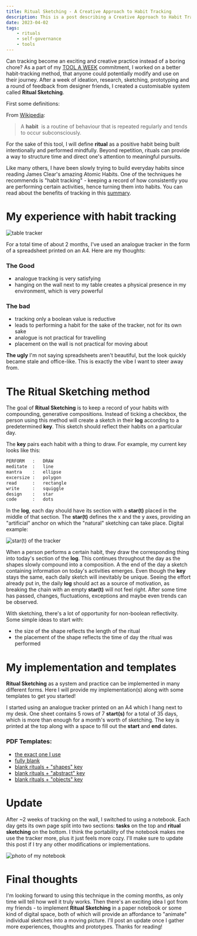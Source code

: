 ```yaml
---
title: Ritual Sketching - A Creative Approach to Habit Tracking
description: This is a post describing a Creative Approach to Habit Tracking.
date: 2023-04-02
tags:
    - rituals
    - self-governance
    - tools
---
```


Can tracking become an exciting and creative practice instead of a boring chore? As a part of my [TOOL A WEEK](https://www.are.na/prompt-club/tool-a-week) commitment, I worked on a better habit-tracking method, that anyone could potentially modify and use on their journey. After a week of ideation, research, sketching, prototyping and a round of feedback from designer friends, I created a customisable system called **Ritual Sketching**.

First some definitions:

From [Wikipedia](https://en.wikipedia.org/wiki/Habit):
> A **habit**  is a routine of behaviour that is repeated regularly and tends to occur subconsciously.

For the sake of this tool, I will define **ritual** as a positive habit being built intentionally and performed mindfully. Beyond repetition, rituals can provide a way to structure time and direct one's attention to meaningful pursuits.

Like many others, I have been slowly trying to build everyday habits since reading James Clear's amazing Atomic Habits. One of the techniques he recommends is "habit tracking" - keeping a record of how consistently you are performing certain activities, hence turning them into habits. You can read about the benefits of tracking in this [summary](https://www.are.na/block/14441936).

# My experience with habit tracking
![table tracker](/blog/attachments/table_tracker.png)

For a total time of about 2 months, I've used an analogue tracker in the form of a spreadsheet printed on an A4. Here are my thoughts:

### The Good
- analogue tracking is very satisfying
- hanging on the wall next to my table creates a physical presence in my environment, which is very powerful

### The bad
- tracking only a boolean value is reductive
- leads to performing a habit for the sake of the tracker, not for its own sake
- analogue is not practical for travelling
- placement on the wall is not practical for moving about

**The ugly**
I'm not saying spreadsheets aren't beautiful, but the look quickly became stale and office-like. This is exactly the vibe I want to steer away from.

# The Ritual Sketching method
The goal of **Ritual Sketching** is to keep a record of your habits with compounding, generative compositions. Instead of ticking a checkbox, the person using this method will create a sketch in their **log** according to a predetermined **key**. This sketch should reflect their habits on a particular day.

The **key** pairs each habit with a thing to draw. For example, my current key looks like this:
```python
PERFORM   :   DRAW
meditate  :   line
mantra    :   ellipse
excersize :   polygon
read      :   rectangle
write     :   squiggle
design    :   star
code      :   dots
````

In the **log**, each day should have its section with a **star(t)** placed in the middle of that section. The **star(t)** defines the x and the y axes, providing an "artificial" anchor on which the "natural" sketching can take place. Digital example: 

![star(t) of the tracker](/blog/attachments/start_tracker.png)

When a person performs a certain habit, they draw the corresponding thing into today's section of the **log**. This continues throughout the day as the shapes slowly compound into a composition. A the end of the day a sketch containing information on today's activities emerges. Even though the **key** stays the same, each daily sketch will inevitably be unique. Seeing the effort already put in, the daily **log** should act as a source of motivation, as breaking the chain with an empty **star(t)** will not feel right. After some time has passed, changes, fluctuations, exceptions and maybe even trends can be observed.

With sketching, there's a lot of opportunity for non-boolean reflectivity. Some simple ideas to start with: 
- the size of the shape reflects the length of the ritual
- the placement of the shape reflects the time of day the ritual was performed

# My implementation and templates
**Ritual Sketching** as a system and practice can be implemented in many different forms. Here I will provide my implementation(s) along with some templates to get you started!

I started using an analogue tracker printed on an A4 which I hang next to my desk. One sheet contains 5 rows of 7 **start(s)** for a total of 35 days, which is more than enough for a month's worth of sketching. The key is printed at the top along with a space to fill out the **start** and **end** dates.

### PDF Templates:
- [the exact one I use](/blog/attachments/templates_tracker/MINE.pdf)
- [fully blank](/blog/attachments/templates_tracker/BLANK_BLANK.pdf)
- [blank rituals + "shapes" key](/blog/attachments/templates_tracker/BLANK_SHAPES.pdf)
- [blank rituals + "abstract" key](/blog/attachments/templates_tracker/BLANK_ABSTRACT.pdf)
- [blank rituals + "objects" key](/blog/attachments/templates_tracker/BLANK_OBJECTS.pdf)

# Update
After ~2 weeks of tracking on the wall, I switched to using a notebook. Each day gets its own page split into two sections: **tasks** on the top and **ritual sketching** on the bottom. I think the portability of the notebook makes me use the tracker more, plus it just feels more cozy. I'll make sure to update this post if I try any other modifications or implementations.

![photo of my notebook](/blog/attachments/notebook_tracker.jpeg)

# Final thoughts
I'm looking forward to using this technique in the coming months, as only time will tell how well it truly works. Then there's an exciting idea I got from my friends - to implement **Ritual Sketching** in a paper notebook or some kind of digital space, both of which will provide an affordance to "animate" individual sketches into a moving picture. I'll post an update once I gather more experiences, thoughts and prototypes. Thanks for reading! 

